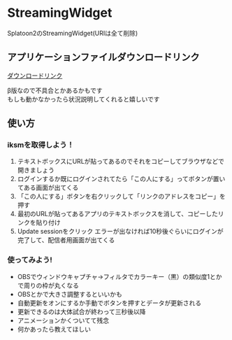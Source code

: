 # StreamingWidget
Splatoon2のStreamingWidget(URIは全て削除)

## アプリケーションファイルダウンロードリンク
[ダウンロードリンク](https://www.dropbox.com/s/d7b0608995jfqr2/StreamingWidget.zip?dl=0)

β版なので不具合とかあるかもです  
もしも動かなかったら状況説明してくれると嬉しいです

## 使い方

### iksmを取得しよう！
1. テキストボックスにURLが貼ってあるのでそれをコピーしてブラウザなどで開きましょう  
2. ログインするか既にログインされてたら「この人にする」ってボタンが置いてある画面が出てくる  
3. 「この人にする」ボタンを右クリックして「リンクのアドレスをコピー」を押す  
4. 最初のURLが貼ってあるアプリのテキストボックスを消して、コピーしたリンクを貼り付け  
5. Update sessionをクリック エラーが出なければ10秒後ぐらいにログインが完了して、配信者用画面が出てくる

### 使ってみよう!
- OBSでウィンドウキャプチャ→フィルタでカラーキー（黒）の類似度1とかで周りの枠が丸くなる
- OBSとかで大きさ調整するといいかも
- 自動更新をオンにするか手動でボタンを押すとデータが更新される
- 更新できるのは大体試合が終わって三秒後以降
- アニメーションかくついてて残念
- 何かあったら教えてほしい